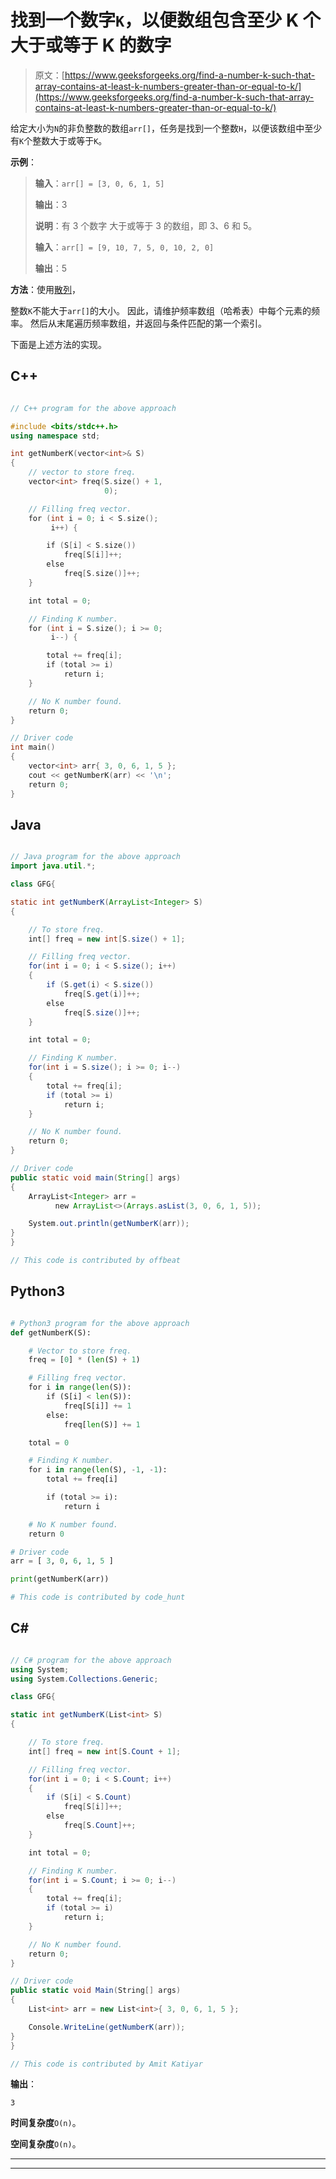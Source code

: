 # 找到一个数字`K`，以便数组包含至少 K 个大于或等于 K 的数字

> 原文：[https://www.geeksforgeeks.org/find-a-number-k-such-that-array-contains-at-least-k-numbers-greater-than-or-equal-to-k/](https://www.geeksforgeeks.org/find-a-number-k-such-that-array-contains-at-least-k-numbers-greater-than-or-equal-to-k/)

给定大小为`N`的非负整数的数组`arr[]`，任务是找到一个整数`H`，以便该数组中至少有`K`个整数大于或等于`K`。

**示例**：

> **输入**：`arr[] = [3, 0, 6, 1, 5]`
>
> **输出**：3
>
> **说明**：有 3 个数字 大于或等于 3 的数组，即 3、6 和 5。
> 
> **输入**：`arr[] = [9, 10, 7, 5, 0, 10, 2, 0]`
>
> **输出**：5

**方法**：使用[散列](https://www.geeksforgeeks.org/counting-frequencies-of-array-elements/)，

整数`K`不能大于`arr[]`的大小。 因此，请维护频率数组（哈希表）中每个元素的频率。 然后从末尾遍历频率数组，并返回与条件匹配的第一个索引。

下面是上述方法的实现。

## C++

```cpp

// C++ program for the above approach 

#include <bits/stdc++.h> 
using namespace std; 

int getNumberK(vector<int>& S) 
{ 
    // vector to store freq. 
    vector<int> freq(S.size() + 1, 
                     0); 

    // Filling freq vector. 
    for (int i = 0; i < S.size(); 
         i++) { 

        if (S[i] < S.size()) 
            freq[S[i]]++; 
        else
            freq[S.size()]++; 
    } 

    int total = 0; 

    // Finding K number. 
    for (int i = S.size(); i >= 0; 
         i--) { 

        total += freq[i]; 
        if (total >= i) 
            return i; 
    } 

    // No K number found. 
    return 0; 
} 

// Driver code 
int main() 
{ 
    vector<int> arr{ 3, 0, 6, 1, 5 }; 
    cout << getNumberK(arr) << '\n'; 
    return 0; 
} 

```

## Java

```java

// Java program for the above approach 
import java.util.*; 

class GFG{ 

static int getNumberK(ArrayList<Integer> S) 
{ 

    // To store freq. 
    int[] freq = new int[S.size() + 1]; 

    // Filling freq vector. 
    for(int i = 0; i < S.size(); i++) 
    { 
        if (S.get(i) < S.size()) 
            freq[S.get(i)]++; 
        else
            freq[S.size()]++; 
    } 

    int total = 0; 

    // Finding K number. 
    for(int i = S.size(); i >= 0; i--) 
    { 
        total += freq[i]; 
        if (total >= i) 
            return i; 
    } 

    // No K number found. 
    return 0; 
} 

// Driver code 
public static void main(String[] args) 
{ 
    ArrayList<Integer> arr =  
          new ArrayList<>(Arrays.asList(3, 0, 6, 1, 5)); 

    System.out.println(getNumberK(arr)); 
} 
} 

// This code is contributed by offbeat 

```

## Python3

```py

# Python3 program for the above approach 
def getNumberK(S):  

    # Vector to store freq.  
    freq = [0] * (len(S) + 1) 

    # Filling freq vector.  
    for i in range(len(S)):  
        if (S[i] < len(S)):  
            freq[S[i]] += 1
        else: 
            freq[len(S)] += 1

    total = 0

    # Finding K number.  
    for i in range(len(S), -1, -1):  
        total += freq[i]  

        if (total >= i): 
            return i  

    # No K number found.  
    return 0

# Driver code  
arr = [ 3, 0, 6, 1, 5 ]  

print(getNumberK(arr)) 

# This code is contributed by code_hunt 

```

## C#

```cs

// C# program for the above approach 
using System; 
using System.Collections.Generic; 

class GFG{ 

static int getNumberK(List<int> S) 
{ 

    // To store freq. 
    int[] freq = new int[S.Count + 1]; 

    // Filling freq vector. 
    for(int i = 0; i < S.Count; i++) 
    { 
        if (S[i] < S.Count) 
            freq[S[i]]++; 
        else
            freq[S.Count]++; 
    } 

    int total = 0; 

    // Finding K number. 
    for(int i = S.Count; i >= 0; i--) 
    { 
        total += freq[i]; 
        if (total >= i) 
            return i; 
    } 

    // No K number found. 
    return 0; 
} 

// Driver code 
public static void Main(String[] args) 
{ 
    List<int> arr = new List<int>{ 3, 0, 6, 1, 5 }; 

    Console.WriteLine(getNumberK(arr)); 
} 
} 

// This code is contributed by Amit Katiyar 

```

**输出**： 

```
3

```

**时间复杂度**`O(n)`。

**空间复杂度**`O(n)`。



* * *

* * *



